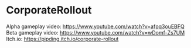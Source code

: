 # CorporateRollout

Alpha gameplay video: https://www.youtube.com/watch?v=afpq3ouEBFQ
Beta gameplay video: https://www.youtube.com/watch?v=wDomf-Zs7UM
Itch.io: https://pipding.itch.io/corporate-rollout
